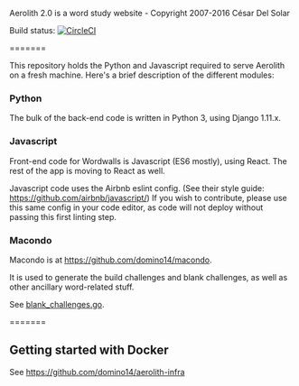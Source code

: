 Aerolith 2.0 is a word study website - Copyright 2007-2016 César Del Solar

Build status: [![CircleCI](https://circleci.com/gh/domino14/Webolith.svg?style=svg&circle-token=63b1498e4c366aff7052ee02d1e4cf59075e235d)](https://circleci.com/gh/domino14/Webolith)

=======

This repository holds the Python and Javascript required to serve Aerolith on a fresh machine. Here's a brief description of the different modules:

### Python

The bulk of the back-end code is written in Python 3, using Django 1.11.x.

### Javascript

Front-end code for Wordwalls is Javascript (ES6 mostly), using React. The rest of the app is moving to React as well.

Javascript code uses the Airbnb eslint config. (See their style guide: https://github.com/airbnb/javascript/)
If you wish to contribute, please use this same config in your code editor, as code will not deploy without passing this first linting step.

### Macondo

Macondo is at https://github.com/domino14/macondo.

It is used to generate the build challenges and blank challenges, as well as other ancillary word-related stuff.

See [blank_challenges.go](https://github.com/domino14/macondo/tree/master/anagrammer/blank_challenges.go).

=======

## Getting started with Docker

See https://github.com/domino14/aerolith-infra

